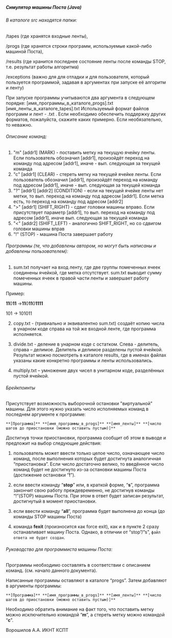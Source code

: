 ##### **Симулятор машины Поста (Java)**

###### В каталоге src находятся папки: 

/tapes (где хранятся входные ленты), 

/progs (где хранятся строки программ, используемые какой-либо машиной Поста),

/results (где хранится последнее состояние ленты после команды STOP, т.е. результат работы алгоритма)

/exceptions (важно для для отладки и для пользователя, который пользуется программой, задавая в аргументах при запуске её алгоритм и ленту)

При запуске программы учитываются два аргумента в следующем порядке:  [имя_программы_в_каталоге_progs].txt      [имя_ленты_в_каталоге_tapes].txt
Используемый формат файлов программ и лент - .txt . Если необходимо обеспечить поддержку других форматов, пожалуйста, скажите каких примерно. Если необязательно, то неважно.

###### Описание команд:

1)   "m"  [addr1] (MARK)  - поставить метку на текущую ячейку ленты. Если пользователь обозначил [addr1], произойдёт переход на команду под адресом [addr1], иначе -  вып. следующая за текущей команда 
2)   "c"  [addr1] (CLEAR)  - стереть метку на текущей ячейке ленты. Если пользователь обозначил [addr1], произойдёт переход на команду под адресом [addr1], иначе - вып. следующая за текущей команда 
3)   "?"  [addr1] [addr2] (CONDITION) - если на текущей ячейке ленты нет метки, то вып. переход на команду под адресом [addr1].
Если метка есть, то переход на команду под адресом [addr2]
4)   ">" [addr1] (SHIFT_RIGHT) - сдвиг головки машины вправо. Если присутствует параметр [addr1], то вып. переход на команду под адресом [addr1], иначе вып. следующая за текущей команда
5)   "<" [addr2] (SHIFT_LEFT) - аналогично SHIFT_RIGHT, но со сдвигом головки машины вправ
6)   "!" (STOP) - машина Поста завершает работу


###### Программы (те, что добавлены автором, но могут быть написаны и добавлены пользователем):

1) sum.txt получает на вход ленту, где две группы помеченных ячеек соединены ячейкой, где метка отсутствует. 
sum.txt выводит сумму помеченных ячеек в правой части ленты и завершает работу машины.

Пример:

**11**0**11** ->**11**0**11**0**1111**

101 -> 101011

2) copy.txt  - (тривиально и эквивалентно sum.txt) создаёт копию числа в унарном коде справа на той же входной ленте, где программа исполняется.

3) divide.txt  - деление в унарном коде с остатком. Слева - делитель, справа – делимое. Делитель и делимое разделены пустой ячейкой. Результат можно посмотреть в каталоге results, где в именах файлах указаны какие конкретно программы и ленты использовались.

4) multiply.txt – умножение двух чисел в унитарном коде, разделённых пустой ячейкой.

###### Брейкпоинты

Присутствует возможность выборочной остановки "виртуальной" машины. Для этого нужно указать число исполняемых команд в последнем аргументе к программе:
 
`**[Программа]** **[имя_программы_в_progs]** **[имя_ленты]** **[число шагов до приостановки (можно оставить пустым)]**`

Достигнув точки приостановки, программа сообщит об этом в выводе и предложит на выбор следующие действия:

1) пользователь может ввести только целое число, означающее число команд, после выполнения которых будет достигнута аналогичная “приостановка”.
Если число достаточно велико, то введённое число команд будет не достигнуто из-за остановки машины Поста (достижение остановки  “**!**”).

2) если ввести команду “**stop**” или, в краткой форме, “**s**”, программа закончит свою работу преждевременно, не достигнув команды “!”(STOP) машины Поста. При этом в ответ будет записан результат, достигнутый в момент приостановки.

3) если ввести команду “**all**”, программа будет выполнена до конца (до команды STOP машины Поста)

4) команда **fexit** (произносится как force exit), как и в пункте 2 сразу останавливает машину Поста. Однако, в отличии от “stop”/“s”, `файл ответа не будет создан`. 

###### Руководство для программиста машины Поста:

Программы необходимо составлять в соответствии с описанием команд. (см. начало данного документа).

Написанные программы оставляют в каталоге “progs”. Затем добавляют в аргументы программы:

`**[Программа]** **[имя_программы_в_progs]** **[имя_ленты]** **[число шагов до приостановки (можно оставить пустым)]**`

Необходимо обратить внимание на факт того, что поставить метку можно исключительно командой “**m**”, а стереть метку можно командой “**c**”. 



Ворошилов А.А. ИКНТ КСПТ

